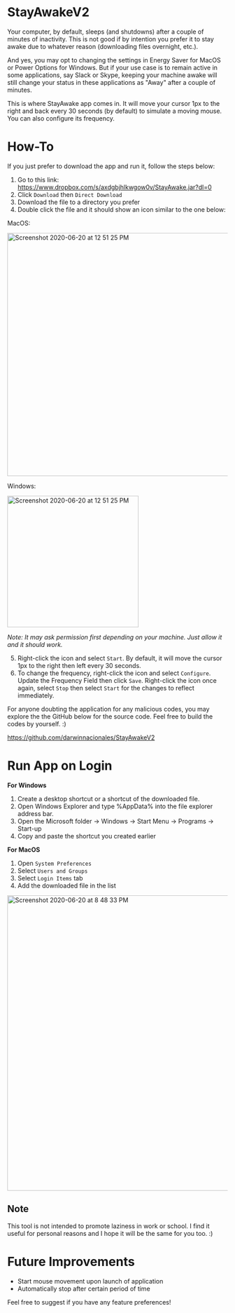 # StayAwakeV2

Your computer, by default, sleeps (and shutdowns) after a couple of minutes of inactivity. This is not good if by intention you prefer it to stay awake due to whatever reason (downloading files overnight, etc.). 

And yes, you may opt to changing the settings in Energy Saver for MacOS or Power Options for Windows. But if your use case is to remain active in some applications, say Slack or Skype, keeping your machine awake will still change your status in these applications as "Away" after a couple of minutes.

This is where StayAwake app comes in. It will move your cursor 1px to the right and back every 30 seconds (by default) to simulate a moving mouse. You can also configure its frequency.

# How-To
If you just prefer to download the app and run it, follow the steps below:
1. Go to this link: https://www.dropbox.com/s/axdgbjhlkwgow0v/StayAwake.jar?dl=0
2. Click `Download` then `Direct Download`
3. Download the file to a directory you prefer
4. Double click the file and it should show an icon similar to the one below:

MacOS:

<img width="555" alt="Screenshot 2020-06-20 at 12 51 25 PM" src="https://user-images.githubusercontent.com/7297625/85192395-f6c39a80-b2f4-11ea-8ec0-a069cf09f05f.png">

Windows:

<img width="300" alt="Screenshot 2020-06-20 at 12 51 25 PM" src="https://user-images.githubusercontent.com/7297625/85192459-2d011a00-b2f5-11ea-8a01-030139a39168.JPG">

*Note: It may ask permission first depending on your machine. Just allow it and it should work.*

5. Right-click the icon and select `Start`. By default, it will move the cursor 1px to the right then left every 30 seconds.
6. To change the frequency, right-click the icon and select `Configure`. Update the Frequency Field then click `Save`. Right-click the icon once again, select `Stop` then select `Start` for the changes to reflect immediately.

For anyone doubting the application for any malicious codes, you may explore the the GitHub below for the source code. Feel free to build the codes by yourself. :)

https://github.com/darwinnacionales/StayAwakeV2

# Run App on Login

**For Windows**
1. Create a desktop shortcut or a shortcut of the downloaded file.
2. Open Windows Explorer and type %AppData% into the file explorer address bar.
3. Open the Microsoft folder -> Windows -> Start Menu -> Programs -> Start-up
4. Copy and paste the shortcut you created earlier

**For MacOS**
1. Open `System Preferences`
2. Select `Users and Groups`
3. Select `Login Items` tab
4. Add the downloaded file in the list

<img width="674" alt="Screenshot 2020-06-20 at 8 48 33 PM" src="https://user-images.githubusercontent.com/7297625/85202222-7a05e000-b337-11ea-90ce-6060937e000a.png">

## Note
This tool is not intended to promote laziness in work or school. I find it useful for personal reasons and I hope it will be the same for you too. :)

# Future Improvements
- Start mouse movement upon launch of application
- Automatically stop after certain period of time

Feel free to suggest if you have any feature preferences!
